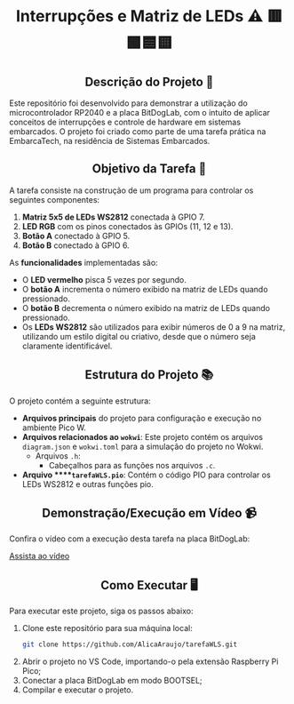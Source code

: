 <h1 align="center">Interrupções e Matriz de LEDs ⚠️ 🟥🟩🟦🟨</h1>

<h2 align="center">Descrição do Projeto 📝</h2>

Este repositório foi desenvolvido para demonstrar a utilização do microcontrolador RP2040 e a placa BitDogLab, com o intuito de aplicar conceitos de interrupções e controle de hardware em sistemas embarcados. O projeto foi criado como parte de uma tarefa prática na EmbarcaTech, na residência de Sistemas Embarcados.

<h2 align="center">Objetivo da Tarefa 🎯</h2>

A tarefa consiste na construção de um programa para controlar os seguintes componentes:

1. **Matriz 5x5 de LEDs WS2812** conectada à GPIO 7.
2. **LED RGB** com os pinos conectados às GPIOs (11, 12 e 13).
3. **Botão A** conectado à GPIO 5.
4. **Botão B** conectado à GPIO 6.

As **funcionalidades** implementadas são:

- O **LED vermelho** pisca 5 vezes por segundo.
- O **botão A** incrementa o número exibido na matriz de LEDs quando pressionado.
- O **botão B** decrementa o número exibido na matriz de LEDs quando pressionado.
- Os **LEDs WS2812** são utilizados para exibir números de 0 a 9 na matriz, utilizando um estilo digital ou criativo, desde que o número seja claramente identificável.

<h2 align="center">Estrutura do Projeto 📚</h2>

O projeto contém a seguinte estrutura:

- **Arquivos principais** do projeto para configuração e execução no ambiente Pico W.
- **Arquivos relacionados ao `wokwi`**: Este projeto contém os arquivos `diagram.json` e `wokwi.toml` para a simulação do projeto no Wokwi.
  - Arquivos `.h`:
    - Cabeçalhos para as funções nos arquivos `.c`.
- **Arquivo ****`tarefaWLS.pio`**: Contém o código PIO para controlar os LEDs WS2812 e outras funções pio.

<h2 align="center">Demonstração/Execução em Vídeo 📹</h2>

Confira o vídeo com a execução desta tarefa na placa BitDogLab:

[Assista ao vídeo](https://youtu.be/pr9Z-Qi1RQU?si=fKc9d2CZhme0tMgX)

<h2 align="center">Como Executar 🖥️</h2>

Para executar este projeto, siga os passos abaixo:

1. Clone este repositório para sua máquina local:
   ```bash
   git clone https://github.com/AlicaAraujo/tarefaWLS.git
   ```
2. Abrir o projeto no VS Code, importando-o pela extensão Raspberry Pi Pico;
3. Conectar a placa BitDogLab em modo BOOTSEL;
4. Compilar e executar o projeto.

